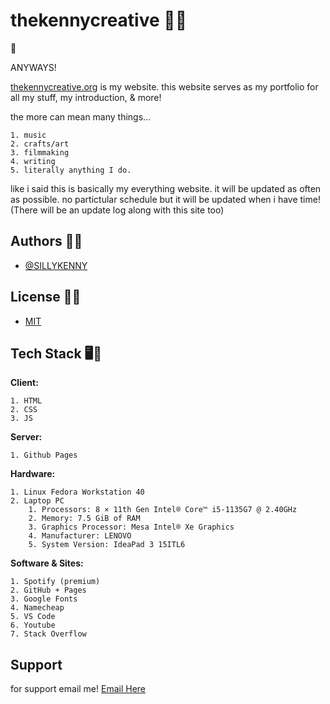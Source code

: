 
# thekennycreative 📰📖


📰

ANYWAYS!

[thekennycreative.org](https://www.thekennycreative.org/) is my website. this website serves as my portfolio for all my stuff, my introduction, & more!

the more can mean many things...

    1. music
    2. crafts/art
    3. filmmaking
    4. writing
    5. literally anything I do.

like i said this is basically my everything website. it will be updated as often as possible. no partictular schedule but it will be updated when i have time! (There will be an update log along with this site too)
## Authors 📝📖

- [@SILLYKENNY](https://www.github.com/sillykenny)


## License 📨📰

- [MIT](https://choosealicense.com/licenses/mit/)


## Tech Stack 🖥️💎

**Client:**

    1. HTML
    2. CSS
    3. JS

**Server:** 

    1. Github Pages

**Hardware:**

    1. Linux Fedora Workstation 40
    2. Laptop PC
        1. Processors: 8 × 11th Gen Intel® Core™ i5-1135G7 @ 2.40GHz
        2. Memory: 7.5 GiB of RAM
        3. Graphics Processor: Mesa Intel® Xe Graphics
        4. Manufacturer: LENOVO
        5. System Version: IdeaPad 3 15ITL6

**Software & Sites:**

    1. Spotify (premium)
    2. GitHub + Pages
    3. Google Fonts
    4. Namecheap
    5. VS Code
    6. Youtube
    7. Stack Overflow

## Support

for support email me! [Email Here](mailto:kenny@thekennycreative.org)
